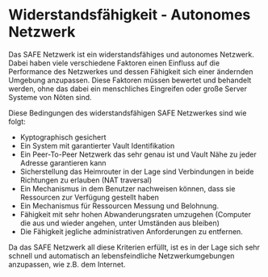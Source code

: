 # Widerstandsfähigkeit - Autonomes Netzwerk
Das SAFE Netzwerk ist ein widerstandsfähiges und autonomes Netzwerk. Dabei haben viele verschiedene Faktoren einen Einfluss auf die Performance des Netzwerkes und dessen Fähigkeit sich einer ändernden Umgebung anzupassen. Diese Faktoren müssen bewertet und behandelt werden, ohne das dabei ein menschliches Eingreifen oder große Server Systeme von Nöten sind.

Diese Bedingungen des widerstandsfähigen SAFE Netzwerkes sind wie folgt:

* Kyptographisch gesichert
* Ein System mit garantierter Vault Identifikation
* Ein Peer-To-Peer Netzwerk das sehr genau ist und Vault Nähe zu jeder Adresse garantieren kann
* Sicherstellung das Heimrouter in der Lage sind Verbindungen in beide Richtungen zu erlauben (NAT traversal)
* Ein Mechanismus in dem Benutzer nachweisen können, dass sie Ressourcen zur Verfügung gestellt haben
* Ein Mechanismus für Ressourcen Messung und Belohnung.
* Fähigkeit mit sehr hohen Abwanderungsraten umzugehen (Computer die aus und wieder angehen, unter Umständen aus bleiben)
* Die Fähigkeit jegliche administrativen Anforderungen zu entfernen.

Da das SAFE Netzwerk all diese Kriterien erfüllt, ist es in der Lage sich sehr schnell und automatisch an lebensfeindliche Netzwerkumgebungen anzupassen, wie z.B. dem Internet.
